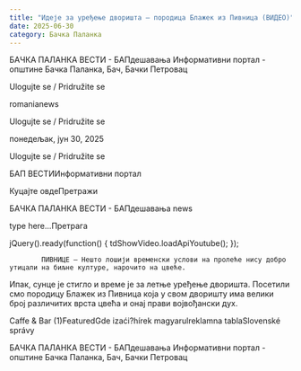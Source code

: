 ```yaml
---
title: "Идеје за уређење дворишта – породица Блажек из Пивница (ВИДЕО)"
date: 2025-06-30
category: Бачка Паланка
---
```


БАЧКА ПАЛАНКА ВЕСТИ - БАПдешавања Информативни портал - општине Бачка Паланка, Бач, Бачки Петровац

Ulogujte se / Pridružite se

romanianews

Ulogujte se / Pridružite se

понедељак, јун 30, 2025

Ulogujte se / Pridružite se

БАП ВЕСТИИнформативни портал

Куцајте овдеПретражи

БАЧКА ПАЛАНКА ВЕСТИ - БАПдешавања news

type here...Претрага

jQuery().ready(function() {
                            tdShowVideo.loadApiYoutube(); 
                        });
                        
                    
            ПИВНИЦЕ – Нешто лошији временски услови на пролеће нису добро утицали на биљне културе, нарочито на цвеће. 

Ипак, сунце је стигло и време је за летње уређење дворишта. Посетили смо породицу Блажек из Пивница која у свом дворишту има велики број различитих врста цвећа и онај прави војвођански дух.

Caffe & Bar (1)FeaturedGde izaći?hírek magyarulreklamna tablaSlovenské správy

БАЧКА ПАЛАНКА ВЕСТИ - БАПдешавања Информативни портал - општине Бачка Паланка, Бач, Бачки Петровац
